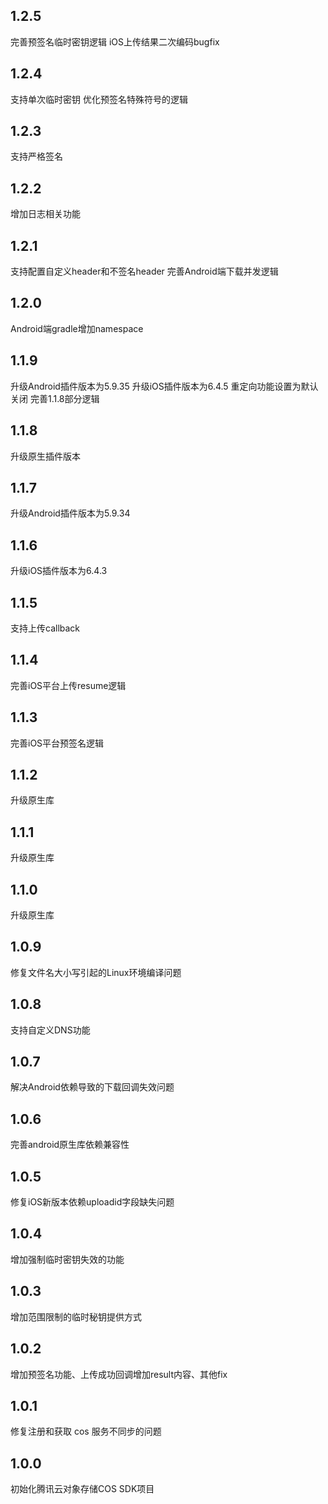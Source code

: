 ## 1.2.5
完善预签名临时密钥逻辑
iOS上传结果二次编码bugfix

## 1.2.4
支持单次临时密钥
优化预签名特殊符号的逻辑

## 1.2.3
支持严格签名

## 1.2.2
增加日志相关功能

## 1.2.1
支持配置自定义header和不签名header
完善Android端下载并发逻辑

## 1.2.0
Android端gradle增加namespace

## 1.1.9
升级Android插件版本为5.9.35
升级iOS插件版本为6.4.5
重定向功能设置为默认关闭
完善1.1.8部分逻辑

## 1.1.8
升级原生插件版本

## 1.1.7
升级Android插件版本为5.9.34

## 1.1.6
升级iOS插件版本为6.4.3

## 1.1.5
支持上传callback

## 1.1.4
完善iOS平台上传resume逻辑

## 1.1.3
完善iOS平台预签名逻辑

## 1.1.2
升级原生库

## 1.1.1
升级原生库

## 1.1.0
升级原生库

## 1.0.9
修复文件名大小写引起的Linux环境编译问题

## 1.0.8
支持自定义DNS功能

## 1.0.7
解决Android依赖导致的下载回调失效问题

## 1.0.6
完善android原生库依赖兼容性

## 1.0.5
修复iOS新版本依赖uploadid字段缺失问题

## 1.0.4
增加强制临时密钥失效的功能

## 1.0.3
增加范围限制的临时秘钥提供方式

## 1.0.2
增加预签名功能、上传成功回调增加result内容、其他fix

## 1.0.1
修复注册和获取 cos 服务不同步的问题

## 1.0.0
初始化腾讯云对象存储COS SDK项目